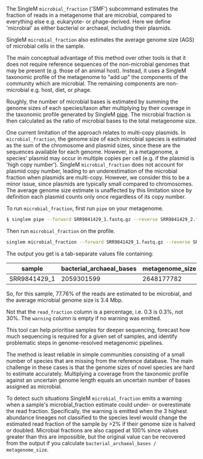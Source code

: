 The SingleM `microbial_fraction` ('SMF') subcommand estimates the fraction of reads in a metagenome that are microbial, compared to everything else e.g. eukaryote- or phage-derived. Here we define 'microbial' as either bacterial or archaeal, including their plasmids.

SingleM `microbial_fraction` also estimates the average genome size (AGS) of microbial cells in the sample.

The main conceptual advantage of this method over other tools is that it does not require reference sequences of the non-microbial genomes that may be present (e.g. those of an animal host). Instead, it uses a SingleM taxonomic profile of the metagenome to "add up" the components of the community which are microbial. The remaining components are non-microbial e.g. host, diet, or phage. 

Roughly, the number of microbial bases is estimated by summing the genome sizes of each species/taxon after multiplying by their coverage in the taxonomic profile generated by SingleM [pipe](/tools/pipe). The microbial fraction is then calculated as the ratio of microbial bases to the total metagenome size.

One current limitation of the approach relates to multi-copy plasmids. In `microbial_fraction`, the genome size of each microbial species is estimated as the sum of the chromosome and plasmid sizes, since these are the sequences available for each genome. However, in a metagenome, a species' plasmid may occur in multiple copies per cell (e.g. if the plasmid is 'high copy number'). SingleM `microbial_fraction` does not account for plasmid copy number, leading to an underestimation of the microbial fraction when plasmids are multi-copy. However, we consider this to be a minor issue, since plasmids are typically small compared to chromosomes. The average genome size estimate is unaffected by this limitation since by definition each plasmid counts only once regardless of its copy number.

To run `microbial_fraction`, first run `pipe` on your metagenome.

```bash
$ singlem pipe --forward SRR9841429_1.fastq.gz --reverse SRR9841429_2.fastq.gz --threads 32 -p SRR9841429.profile
```
Then run `microbial_fraction` on the profile.

```bash
singlem microbial_fraction --forward SRR9841429_1.fastq.gz --reverse SRR9841429_2.fastq.gz -p SRR9841429.profile >SRR9841429.smf.tsv
```

The output you get is a tab-separate values file containing:

| sample        | bacterial_archaeal_bases  | metagenome_size | read_fraction | average_bacterial_archaeal_genome_size | warning |
| ------------- | ------------------------- | --------------- | ------------- | -------------------------------------- | ------- |
|  SRR9841429_1 |                2059301599 |      2648177782 |         77.76 |                                3446415 |         |

So, for this sample, 77.76% of the reads are estimated to be microbial, and the average microbial genome size is 3.4 Mbp.

Not that the `read_fraction` column is a percentage, i.e. 0.3 is 0.3%, not 30%. The `warning` column is empty if no warning was emitted.

This tool can help prioritise samples for deeper sequencing, forecast how much sequencing is required for a given set of samples, and identify problematic steps in genome-resolved metagenomic pipelines.

The method is least reliable in simple communities consisting of a small number of species that are missing from the reference database. The main challenge in these cases is that the genome sizes of novel species are hard to estimate accurately. Multiplying a coverage from the taxonomic profile against an uncertain genome length equals an uncertain number of bases assigned as microbial.

To detect such situations SingleM `microbial_fraction` emits a warning when a sample's microbial_fraction estimate could under- or overestimate the read fraction. Specifically, the warning is emitted when the 3 highest abundance lineages not classified to the species level would change the estimated read fraction of the sample by >2% if their genome size is halved or doubled. Microbial fractions are also capped at 100% since values greater than this are impossible, but the original value can be recovered from the output if you calculate `bacterial_archaeal_bases / metagenome_size`.
